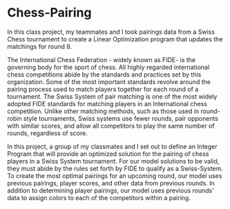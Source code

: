 # Chess-Pairing
In this class project, my teammates and I took pairings data from a Swiss Chess tournament to create a Linear Optimization program that updates the matchings for round 8. 

The International Chess Federation - widely known as FIDE- is the governing body for the sport of chess. All highly regarded international chess competitions abide by the standards and practices set  by this organization. Some of the most important standards revolve around the pairing process used to match players together for each round of a tournament. The Swiss System of pair matching is one of the most widely adopted FIDE standards for matching players in an International chess competition. Unlike other matching methods, such as those used in round-robin style tournaments,  Swiss systems use fewer rounds, pair opponents with similar scores, and allow all competitors to play the same number of rounds, regardless of score. 

In this project, a group of my classmates and I set out to define an Integer Program that will provide an optimized solution for the pairing of chess players in a Swiss System tournament. For our model solutions to be valid, they must abide by the rules set forth by FIDE to qualify as a Swiss-System. To create the most optimal pairings for an upcoming round, our model uses previous pairings, player scores, and  other data from previous rounds. In addition to determining player pairings, our model uses previous rounds’ data to assign colors to each of the competitors within a pairing. 
